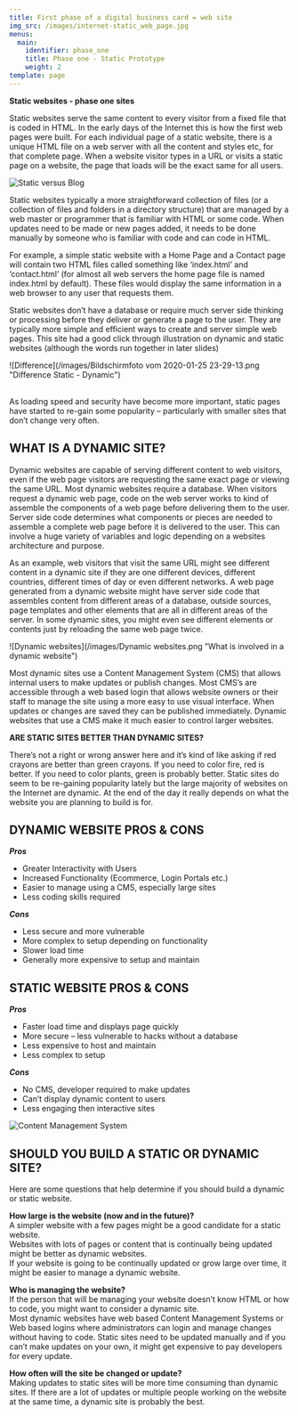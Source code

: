 ```yaml
---
title: First phase of a digital business card = web site
img_src: /images/internet-static_web_page.jpg
menus:
  main:
    identifier: phase_one
    title: Phase one - Static Prototype
    weight: 2
template: page
---
```

**Static websites - phase one sites**

Static websites serve the same content to every visitor from a fixed file that is coded in HTML. In the early days of the Internet this is how the first web pages were built. For each individual page of a static website, there is a unique HTML file on a web server with all the content and styles etc, for that complete page. When a website visitor types in a URL or visits a static page on a website, the page that loads will be the exact same for all users.

![Static versus Blog](/images/blogvsstaticsite.jpg "Static Website - Blog")

Static websites typically a more straightforward collection of files (or a collection of files and folders in a directory structure) that are managed by a web master or programmer that is familiar with HTML or some code. When updates need to be made or new pages added, it needs to be done manually by someone who is familiar with code and can code in HTML.

For example, a simple static website with a Home Page and a Contact page will contain two HTML files called something like ‘index.html’ and ‘contact.html’ (for almost all web servers the home page file is named index.html by default). These files would display the same information in a web browser to any user that requests them.

Static websites don’t have a database or require much server side thinking or processing before they deliver or generate a page to the user. They are typically more simple and efficient ways to create and server simple web pages. This site had a good click through illustration on dynamic and static websites (although the words run together in later slides)

![Difference](/images/Bildschirmfoto vom 2020-01-25 23-29-13.png "Difference Static - Dynamic")

\
As loading speed and security have become more important, static pages have started to re-gain some popularity – particularly with smaller sites that don’t change very often.

## WHAT IS A DYNAMIC SITE?

Dynamic websites are capable of serving different content to web visitors, even if the web page visitors are requesting the same exact page or viewing the same URL. Most dynamic websites require a database. When visitors request a dynamic web page, code on the web server works to kind of assemble the components of a web page before delivering them to the user. Server side code determines what components or pieces are needed to assemble a complete web page before it is delivered to the user. This can involve a huge variety of variables and logic depending on a websites architecture and purpose.

As an example, web visitors that visit the same URL might see different content in a dynamic site if they are one different devices, different countries, different times of day or even different networks. A web page generated from a dynamic website might have server side code that assembles content from different areas of a database, outside sources, page templates and other elements that are all in different areas of the server. In some dynamic sites, you might even see different elements or contents just by reloading the same web page twice.

![Dynamic websites](/images/Dynamic websites.png "What is involved in a dynamic website")

Most dynamic sites use a Content Management System (CMS) that allows internal users to make updates or publish changes. Most CMS’s are accessible through a web based login that allows website owners or their staff to manage the site using a more easy to use visual interface. When updates or changes are saved they can be published immediately. Dynamic websites that use a CMS make it much easier to control larger websites.

**ARE STATIC SITES BETTER THAN DYNAMIC SITES?**

There’s not a right or wrong answer here and it’s kind of like asking if red crayons are better than green crayons. If you need to color fire, red is better. If you need to color plants, green is probably better. Static sites do seem to be re-gaining popularity lately but the large majority of websites on the Internet are dynamic. At the end of the day it really depends on what the website you are planning to build is for.

## DYNAMIC WEBSITE PROS & CONS

***Pros***

* Greater Interactivity with Users
* Increased Functionality (Ecommerce, Login Portals etc.)
* Easier to manage using a CMS, especially large sites
* Less coding skills required

***Cons***

* Less secure and more vulnerable
* More complex to setup depending on functionality
* Slower load time
* Generally more expensive to setup and maintain

## STATIC WEBSITE PROS & CONS

***Pros***

* Faster load time and displays page quickly
* More secure – less vulnerable to hacks without a database
* Less expensive to host and maintain
* Less complex to setup

***Cons***

* No CMS, developer required to make updates
* Can’t display dynamic content to users
* Less engaging then interactive sites

![Content Management System](/images/dynamicweb.png "CMS makes sense")

## SHOULD YOU BUILD A STATIC OR DYNAMIC SITE?

Here are some questions that help determine if you should build a dynamic or static website.

**How large is the website (now and in the future)?**\
A simpler website with a few pages might be a good candidate for a static website.\
Websites with lots of pages or content that is continually being updated might be better as dynamic websites.\
If your website is going to be continually updated or grow large over time, it might be easier to manage a dynamic website.

**Who is managing the website?**\
If the person that will be managing your website doesn’t know HTML or how to code, you might want to consider a dynamic site.\
Most dynamic websites have web based Content Management Systems or Web based logins where administrators can login and manage changes without having to code. Static sites need to be updated manually and if you can’t make updates on your own, it might get expensive to pay developers for every update.

**How often will the site be changed or update?**\
Making updates to static sites will be more time consuming than dynamic sites. If there are a lot of updates or multiple people working on the website at the same time, a dynamic site is probably the best.
